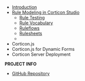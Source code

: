 - [Introduction](introduction.md)
- [Rule Modeling in Corticon Studio](Modeling-Rules/CorticonStudioBasics.md) 
  - [Rule Testing](Modeling-Rules/ruletests.md)
  - [Rule Vocabulary](Modeling-Rules/rule-vocabulary/README.md)
  - [Ruleflows](Modeling-Rules/ruleflows/README.md)
  - [Rulesheets](Modeling-Rules/rulesheets/rulesheets.md)
  - 
- Corticon.js
- Corticon.js for Dynamic Forms
-  Corticon Server Deployment
  

**PROJECT INFO**  
* [GitHub Repository](https://github.com/corticon/documentation/)


